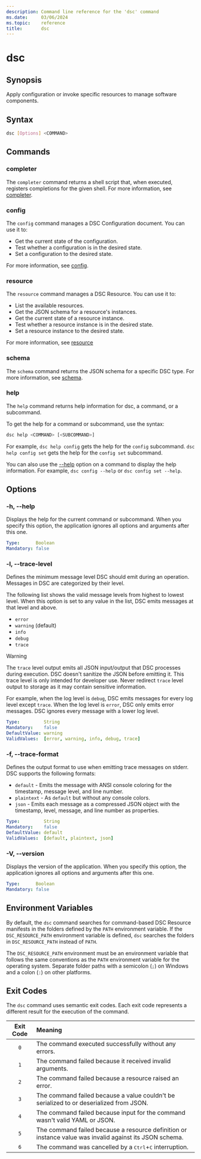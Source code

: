 ```yaml
---
description: Command line reference for the 'dsc' command
ms.date:     03/06/2024
ms.topic:    reference
title:       dsc
---
```


# dsc

## Synopsis

Apply configuration or invoke specific resources to manage software components.

## Syntax

```sh
dsc [Options] <COMMAND>
```

## Commands

### completer

The `completer` command returns a shell script that, when executed, registers completions for the
given shell. For more information, see [completer][01].

### config

The `config` command manages a DSC Configuration document. You can use it to:

- Get the current state of the configuration.
- Test whether a configuration is in the desired state.
- Set a configuration to the desired state.

For more information, see [config][02].

### resource

The `resource` command manages a DSC Resource. You can use it to:

- List the available resources.
- Get the JSON schema for a resource's instances.
- Get the current state of a resource instance.
- Test whether a resource instance is in the desired state.
- Set a resource instance to the desired state.

For more information, see [resource][03]

### schema

The `schema` command returns the JSON schema for a specific DSC type. For more information, see
[schema][04].

### help

The `help` command returns help information for dsc, a command, or a subcommand.

To get the help for a command or subcommand, use the syntax:

```sh
dsc help <COMMAND> [<SUBCOMMAND>]
```

For example, `dsc help config` gets the help for the `config` subcommand. `dsc help config set`
gets the help for the `config set` subcommand.

You can also use the [--help](#-h---help) option on a command to display the help information. For
example, `dsc config --help` or `dsc config set --help`.

## Options

### -h, --help

Displays the help for the current command or subcommand. When you specify this option, the
application ignores all options and arguments after this one.

```yaml
Type:      Boolean
Mandatory: false
```

### -l, --trace-level

Defines the minimum message level DSC should emit during an operation. Messages in DSC are
categorized by their level.

The following list shows the valid message levels from highest to lowest level. When this option is
set to any value in the list, DSC emits messages at that level and above.

- `error`
- `warning` (default)
- `info`
- `debug`
- `trace`

> [!WARNING]
> The `trace` level output emits all JSON input/output that DSC processes during execution. DSC
> doesn't sanitize the JSON before emitting it. This trace level is only intended for developer
> use. Never redirect `trace` level output to storage as it may contain sensitive information.

For example, when the log level is `debug`, DSC emits messages for every log level except `trace`.
When the log level is `error`, DSC only emits error messages. DSC ignores every message with a
lower log level.

```yaml
Type:         String
Mandatory:    false
DefaultValue: warning
ValidValues:  [error, warning, info, debug, trace]
```

### -f, --trace-format

Defines the output format to use when emitting trace messages on stderr. DSC supports the following
formats:

- `default` - Emits the message with ANSI console coloring for the timestamp, message level, and
  line number.
- `plaintext` - As `default` but without any console colors.
- `json` - Emits each message as a compressed JSON object with the timestamp, level, message, and
  line number as properties.

```yaml
Type:         String
Mandatory:    false
DefaultValue: default
ValidValues:  [default, plaintext, json]
```

### -V, --version

Displays the version of the application. When you specify this option, the application ignores all
options and arguments after this one.

```yaml
Type:      Boolean
Mandatory: false
```

## Environment Variables

By default, the `dsc` command searches for command-based DSC Resource manifests in the folders
defined by the `PATH` environment variable. If the `DSC_RESOURCE_PATH` environment variable is
defined, `dsc` searches the folders in `DSC_RESOURCE_PATH` instead of `PATH`.

The `DSC_RESOURCE_PATH` environment must be an environment variable that follows the same
conventions as the `PATH` environment variable for the operating system. Separate folder paths with
a semicolon (`;`) on Windows and a colon (`:`) on other platforms.

## Exit Codes

The `dsc` command uses semantic exit codes. Each exit code represents a different result for the
execution of the command.

| Exit Code |                                                 Meaning                                                 |
| :-------: | :------------------------------------------------------------------------------------------------------ |
|    `0`    | The command executed successfully without any errors.                                                   |
|    `1`    | The command failed because it received invalid arguments.                                               |
|    `2`    | The command failed because a resource raised an error.                                                  |
|    `3`    | The command failed because a value couldn't be serialized to or deserialized from JSON.                 |
|    `4`    | The command failed because input for the command wasn't valid YAML or JSON.                             |
|    `5`    | The command failed because a resource definition or instance value was invalid against its JSON schema. |
|    `6`    | The command was cancelled by a <kbd>Ctrl</kbd>+<kbd>C</kbd> interruption.                               |

[01]: completer/command.md
[02]: config/command.md
[03]: resource/command.md
[04]: schema/command.md

